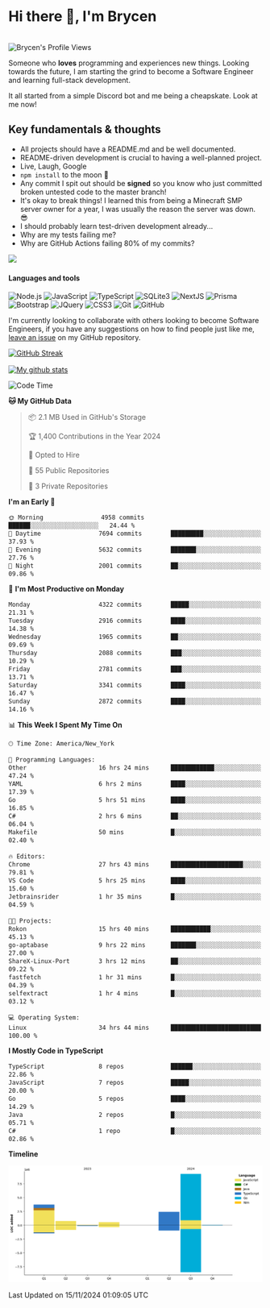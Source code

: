 # Hi there 👋, I'm Brycen

<br>
<img src="https://komarev.com/ghpvc/?username=BrycensRanch" alt="Brycen's Profile Views" />

Someone who **loves** programming and experiences new things. Looking towards the future, I am starting the grind to become a Software Engineer and learning full-stack development.

It all started from a simple Discord bot and me being a cheapskate. Look at me now!

## Key fundamentals & thoughts

- All projects should have a README.md and be well documented.
- README-driven development is crucial to having a well-planned project.
- Live, Laugh, Google
- `npm install` to the moon 🚀
- Any commit I spit out should be **signed** so you know who just committed broken untested code to the master branch!
- It's okay to break things! I learned this from being a Minecraft SMP server owner for a year, I was usually the reason the server was down. 😎
- I should probably learn test-driven development already...
- Why are my tests failing me?
- Why are GitHub Actions failing 80% of my commits? 

<img src="https://res.cloudinary.com/practicaldev/image/fetch/s--OoBLh7-Q--/c_limit%2Cf_auto%2Cfl_progressive%2Cq_auto%2Cw_880/https://cdn-images-1.medium.com/max/1614/1%2A8BlqJ8lNVZzuRjAg1mZ50w.png" height="400"/>

<h4>Languages and tools</h4>
<p>
  <img src="https://img.shields.io/badge/node.js%20-%2343853D.svg?&style=for-the-badge&logo=node.js&logoColor=white" alt="Node.js" />
  <img src="https://img.shields.io/badge/javascript%20-%23323330.svg?&style=for-the-badge&logo=javascript&logoColor=%23F7DF1E" alt="JavaScript" />
  <img src="https://img.shields.io/badge/typescript%20-%23323330.svg?&style=for-the-badge&logo=typescript&logoColor=#3467eb" alt="TypeScript" />
  <img src="https://img.shields.io/badge/sqlite3%20-%23323330.svg?&style=for-the-badge&logo=sqlite&logoColor=#3467eb" alt="SQLite3" />
  <img src="https://img.shields.io/badge/Next.JS%20-%23323330.svg?&style=for-the-badge&logo=next.js&logoColor=#3467eb" alt="NextJS" />
  <img src="https://img.shields.io/badge/Prisma%20-%23323330.svg?&style=for-the-badge&logo=prisma&logoColor=#3467eb" alt="Prisma" />
  <img src="https://img.shields.io/badge/bootstrap%20-%23323330.svg?&style=for-the-badge&logo=bootstrap" alt="Bootstrap" />
  <img src="https://img.shields.io/badge/jquery%20-%23323330.svg?&style=for-the-badge&logo=jquery" alt="JQuery" />
  <img src="https://img.shields.io/badge/css3%20-%23323330.svg?&style=for-the-badge&logo=css3" alt="CSS3" />
  <img src="https://img.shields.io/badge/git%20-%23323330.svg?&style=for-the-badge&logo=git" alt="Git" />
  <img src="https://img.shields.io/badge/github%20-%23323330.svg?&style=for-the-badge&logo=github" alt="GitHub" />
</p>

 I'm currently looking to collaborate with others looking to become Software Engineers, if you have any suggestions on how to find people just like me, [leave an issue](https://github.com/BrycensRanch/BrycensRanch/issues/new) on my GitHub repository.
 
 <p><a href="https://git.io/streak-stats"><img src="https://streak-stats.demolab.com?user=BrycensRanch&amp;theme=dark&amp;hide_border=true&amp;fire=EB5454&amp;ring=0CEB19" alt="GitHub Streak"></a></p>

<a href="https://github.com/anuraghazra/github-readme-stats">
  <img align="center" src="https://github-readme-stats.anuraghazra1.vercel.app/api?username=BrycensRanch&show_icons=true&line_height=27&include_all_commits=true" alt="My github stats" />
</a>

<!--START_SECTION:waka-->
![Code Time](http://img.shields.io/badge/Code%20Time-1%2C162%20hrs%203%20mins-blue)

**🐱 My GitHub Data** 

> 📦 2.1 MB Used in GitHub's Storage 
 > 
> 🏆 1,400 Contributions in the Year 2024
 > 
> 💼 Opted to Hire
 > 
> 📜 55 Public Repositories 
 > 
> 🔑 3 Private Repositories 
 > 
**I'm an Early 🐤** 

```text
🌞 Morning                4958 commits        ██████░░░░░░░░░░░░░░░░░░░   24.44 % 
🌆 Daytime                7694 commits        █████████░░░░░░░░░░░░░░░░   37.93 % 
🌃 Evening                5632 commits        ███████░░░░░░░░░░░░░░░░░░   27.76 % 
🌙 Night                  2001 commits        ██░░░░░░░░░░░░░░░░░░░░░░░   09.86 % 
```
📅 **I'm Most Productive on Monday** 

```text
Monday                   4322 commits        █████░░░░░░░░░░░░░░░░░░░░   21.31 % 
Tuesday                  2916 commits        ████░░░░░░░░░░░░░░░░░░░░░   14.38 % 
Wednesday                1965 commits        ██░░░░░░░░░░░░░░░░░░░░░░░   09.69 % 
Thursday                 2088 commits        ███░░░░░░░░░░░░░░░░░░░░░░   10.29 % 
Friday                   2781 commits        ███░░░░░░░░░░░░░░░░░░░░░░   13.71 % 
Saturday                 3341 commits        ████░░░░░░░░░░░░░░░░░░░░░   16.47 % 
Sunday                   2872 commits        ████░░░░░░░░░░░░░░░░░░░░░   14.16 % 
```


📊 **This Week I Spent My Time On** 

```text
🕑︎ Time Zone: America/New_York

💬 Programming Languages: 
Other                    16 hrs 24 mins      ████████████░░░░░░░░░░░░░   47.24 % 
YAML                     6 hrs 2 mins        ████░░░░░░░░░░░░░░░░░░░░░   17.39 % 
Go                       5 hrs 51 mins       ████░░░░░░░░░░░░░░░░░░░░░   16.85 % 
C#                       2 hrs 6 mins        ██░░░░░░░░░░░░░░░░░░░░░░░   06.04 % 
Makefile                 50 mins             █░░░░░░░░░░░░░░░░░░░░░░░░   02.40 % 

🔥 Editors: 
Chrome                   27 hrs 43 mins      ████████████████████░░░░░   79.81 % 
VS Code                  5 hrs 25 mins       ████░░░░░░░░░░░░░░░░░░░░░   15.60 % 
Jetbrainsrider           1 hr 35 mins        █░░░░░░░░░░░░░░░░░░░░░░░░   04.59 % 

🐱‍💻 Projects: 
Rokon                    15 hrs 40 mins      ███████████░░░░░░░░░░░░░░   45.13 % 
go-aptabase              9 hrs 22 mins       ███████░░░░░░░░░░░░░░░░░░   27.00 % 
ShareX-Linux-Port        3 hrs 12 mins       ██░░░░░░░░░░░░░░░░░░░░░░░   09.22 % 
fastfetch                1 hr 31 mins        █░░░░░░░░░░░░░░░░░░░░░░░░   04.39 % 
selfextract              1 hr 4 mins         █░░░░░░░░░░░░░░░░░░░░░░░░   03.12 % 

💻 Operating System: 
Linux                    34 hrs 44 mins      █████████████████████████   100.00 % 
```

**I Mostly Code in TypeScript** 

```text
TypeScript               8 repos             ██████░░░░░░░░░░░░░░░░░░░   22.86 % 
JavaScript               7 repos             █████░░░░░░░░░░░░░░░░░░░░   20.00 % 
Go                       5 repos             ████░░░░░░░░░░░░░░░░░░░░░   14.29 % 
Java                     2 repos             █░░░░░░░░░░░░░░░░░░░░░░░░   05.71 % 
C#                       1 repo              █░░░░░░░░░░░░░░░░░░░░░░░░   02.86 % 
```



**Timeline**

![Lines of Code chart](https://raw.githubusercontent.com/BrycensRanch/BrycensRanch/main/assets/bar_graph.png)


 Last Updated on 15/11/2024 01:09:05 UTC
<!--END_SECTION:waka-->

<!--
**BrycensRanch/BrycensRanch** is a ✨ _special_ ✨ repository because its `README.md` (this file) appears on your GitHub profile.

Here are some ideas to get you started:

- 🔭 I’m currently working on ...
- 🌱 I’m currently learning ...
- 👯 I’m looking to collaborate on ...
- 🤔 I’m looking for help with ...
- 💬 Ask me about ...
- 📫 How to reach me: ...
- 😄 Pronouns: ...
- ⚡ Fun fact: ...
-->
